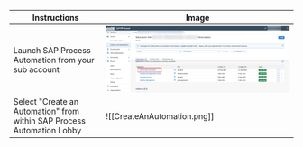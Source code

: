 Instructions | Image
------------ | -----
Launch SAP Process Automation from your sub account | ![Launch SAP Process Automation!](Images/LaunchSPA.png)
Select "Create an Automation" from within SAP Process Automation Lobby | ![[CreateAnAutomation.png]]

